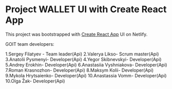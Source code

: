 # Project WALLET UI with Create React App

This project was bootstrapped with [Create React App](https://wallet-goit-fsv.netlify.app/) UI on Netlify.

GOIT team developers:

1.Sergey Filatyev - Team leader(Api)
2.Valerya Likso- Scrum master(Api)
3.Anatolii Pysmenyi- Developer(Api)
4.Yegor Skibnevskyi- Developer(Api)
5.Andrey Erokhin- Developer(Api)
6.Anastasiia Vyshniakova- Developer(Api)
7.Roman Krasnozhon- Developer(Api)
8.Maksym Kolii- Developer(Api)
9.Mykola Hrytsaienko- Developer(Api)
10.Anastassia Vomm- Developer(Api)
10.Olga Žak- Developer(Api)
